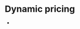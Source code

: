 # Dynamic pricing

- [](https://towardsdatascience.com/statistics-for-dynamic-pricing-of-theatre-87df073a0848)

